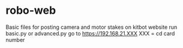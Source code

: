 # robo-web
Basic files for posting camera and motor stakes on kitbot website
run basic.py
or advanced.py
go to https://192.168.21.XXX
XXX = cd card number

